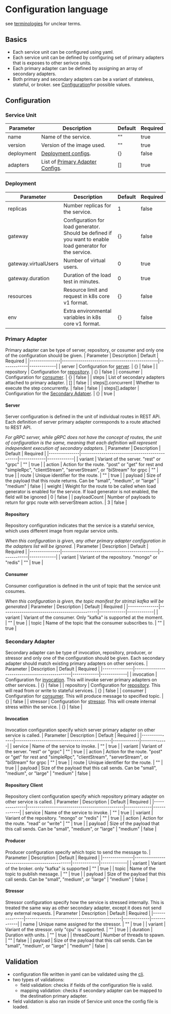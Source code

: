 # Configuration language
see [terminologies](./docs/terminology.md) for unclear terms.
## Basics
- Each service unit can be configured using yaml.
- Each service unit can be defined by configuring set of primary adapters that is exposes to other serivce units.
- Each primary adapter can be defined by assigning an array of secondary adapters.
- Both primary and secondary adapters can be a variant of stateless, stateful, or broker. see [Configuration](#configuration)for possible values.

## Configuration
### Service Unit
| Parameter     | Description                                   | Default     | Required    |
|---------------|-----------------------------------------------|-------------|-------------|
| name          | Name of the service.                          | ""          | true        |
| version       | Version of the image used.                    | ""          | true        |
| deployment    | [Deployment configs](#deployment).            | {}          | false       |
| adapters      | List of [Primary Adapter Configs](#primary-adapter).| []    | true        |

### Deployment
| Parameter     | Description                                   | Default     | Required    |
|---------------|-----------------------------------------------|-------------|-------------|
| replicas      | Number replicas for the service.              | 1           | false       |
| gateway       | Configuration for load generator. Should be defined if you want to enable load generator for the service. | {} | false |
| gateway.virtualUsers | Number of virtual users.               | 0           | true        |
| gateway.duration     | Duration of the load test in minutes.  | 0           | true        |
| resources     | Resource limit and request in k8s core v1 format.    | {}      | false    |
| env           | Extra environmental variables in k8s core v1 format. | {}      | false    |

### Primary Adapter
Primary adapter can be type of server, repository, or cosumer and only one of the configuration should be given.
| Parameter     | Description                                   | Default     | Required    |
|---------------|-----------------------------------------------|-------------|-------------|
| server        | Configuration for [server](#server).          | {}          | false       |
| repository    | Configuration for [repository](#repository).  | {}          | false       |
| consumer      | Configuration for [consumer](#consumer).      | {}          | false       |
| steps         | List of secondary adapters attached to primary adapter. | [] | false |
| steps[].concurrent | Whether to execute the step concurrently. | false      | false        |
| steps[].adapter | Configuration for the [Secondary Adatper](#seconday-adapter). | {} | true |

#### Server
Server configuration is defined in the unit of individual routes in REST APi.
Each definition of server primary adapter corresponds to a route attached to REST API.

*For gRPC server, while gRPC does not have the concept of routes, the unit of configuration is the same, 
meaning that each definition will represent independent execution of secondary adapters.*
| Parameter     | Description                                   | Default     | Required    |
|---------------|-----------------------------------------------|-------------|-------------|
| variant       | Variant of the server. "rest" or "grpc"       | ""          | true        |
| action        | Action for the route. "post" or "get" for rest and "simpleRpc", "clientStream", "serverStream", or "biStream" for grpc | "" | true |
| route         | Unique identifier for the route.               | ""          | true        |
| payload       | Size of the payload that this route returns. Can be "small", "medium", or "large" | "medium" | false |
| weight        | Weight for the route to be called when load generator is enabled for the service. If load generator is not enabled, the field will be ignored | 0 | false |
| payloadCount  | Number of payloads to return for grpc route with serverStream action. | 3 | false |

#### Repository
Repository configuration indicates that the service is a stateful service, which uses different image from regular service units.

*When this configuration is given, any other primary adapter configuration in the adapters list will be ignored.*
| Parameter     | Description                                   | Default     | Required    |
|---------------|-----------------------------------------------|-------------|-------------|
| variant       | Variant of the repository. "mongo" or "redis" | ""          | true        |

#### Consumer
Consumer configuration is defined in the unit of topic that the service unit cosumes. 

*When this configuration is given, the topic manifest for strimzi kafka will be generated*
| Parameter     | Description                                   | Default     | Required    |
|---------------|-----------------------------------------------|-------------|-------------|
| variant       | Variant of the consumer. Only "kafka" is supported at the moment. | "" | true |
| topic         | Name of the topic that the consumer subscribes to. | ""     | true        |

### Secondary Adapter
Secondary adapter can be type of invocation, repository, producer, or stressor and only one of the configuration should be given.
Each secondary adapter should match existing primary adapters on other services.
| Parameter     | Description                                   | Default     | Required    |
|---------------|-----------------------------------------------|-------------|-------------|
| invocation    | Configuration for [invocation](#invocation). This will invoke server primary adapters on other services. | {} | false |
| repository    | Configuration for [repository](#repository-client). This will read from or write to stateful services. | {} | false |
| consumer      | Configuration for [consumer](#consumer). This will produce message to specified topic. | {} | false |
| stressor      | Configuration for [stressor](#stressor). This will create internal stress within the service. | {} | false |

#### Invocation
Invocation configuration specify which server primary adapter on other service is called.
| Parameter     | Description                                   | Default     | Required    |
|---------------|-----------------------------------------------|-------------|-------------|
| service       | Name of the service to invoke.                | ""          | true        |
| variant       | Variant of the server. "rest" or "grpc"       | ""          | true        |
| action        | Action for the route. "post" or "get" for rest and "simpleRpc", "clientStream", "serverStream", or "biStream" for grpc | "" | true |
| route         | Unique identifier for the route.               | ""          | true        |
| payload       | Size of the payload that this call sends. Can be "small", "medium", or "large" | "medium" | false |

#### Repository Client
Repository client configuration specify which repository primary adapter on other service is called.
| Parameter     | Description                                   | Default     | Required    |
|---------------|-----------------------------------------------|-------------|-------------|
| service       | Name of the service to invoke.                | ""          | true        |
| variant       | Variant of the repository. "mongo" or "redis" | ""          | true        |
| action        | Action for the route. "read" or "write"       | ""          | true        |
| payload       | Size of the payload that this call sends. Can be "small", "medium", or "large" | "medium" | false |

#### Producer
Producer configuration specify which topic to send the message to. 
| Parameter     | Description                                   | Default     | Required    |
|---------------|-----------------------------------------------|-------------|-------------|
| variant       | Variant of the broker. only "kafka" is supported | ""       | true        |
| topic         | Name of the topic to publish message.         | ""          | true        |
| payload       | Size of the payload that this call sends. Can be "small", "medium", or "large" | "medium" | false |

#### Stressor
Stressor configuration specify how the service is stressed internally.
This is treated the same way as other secondary adapter, except it does not send any external requests.
| Parameter     | Description                                   | Default     | Required    |
|---------------|-----------------------------------------------|-------------|-------------|
| name          | Unique name assigned for the stressor.        | ""          | true        |
| variant       | Variant of the stressor. only "cpu" is supported. | ""      | true        |
| duration      | Duration with units.                          | ""          | true        |
| threadCount   | Number of threads to spawn.                   | ""          | false       |
| payload       | Size of the payload that this call sends. Can be "small", "medium", or "large" | "medium" | false |

## Validation
- configuration file written in yaml can be validated using the [cli](../cmd/hexctl/).
- two types of validations:
    - field validation: checks if fields of the configuration file is valid.
    - mapping validation: checks if secondary adapter can be mapped to the destination primary adapter.
- field validation is also ran inside of Service unit once the config file is loaded.
